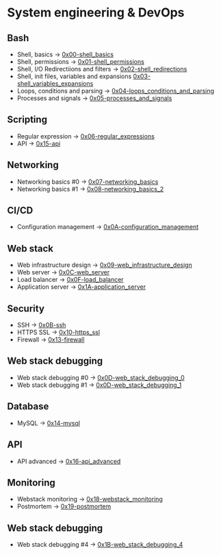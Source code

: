# System engineering & DevOps

## Bash
* Shell, basics -> [0x00-shell_basics](./0x00-shell_basics)
* Shell, permissions -> [0x01-shell_permissions](./0x01-shell_permissions)
* Shell, I/O Redirectiions and filters -> [0x02-shell_redirections](./0x02-shell_redirections)
* Shell, init files, variables and expansions [0x03-shell_variables_expansions](./0x03-shell_variables_expansions)
* Loops, conditions and parsing -> [0x04-loops_conditions_and_parsing](./0x04-loops_conditions_and_parsing)
* Processes and signals -> [0x05-processes_and_signals](./0x05-processes_and_signals)

## Scripting
* Regular expression -> [0x06-regular_expressions](./0x06-regular_expressions)
* API -> [0x15-api](./0x15-api)

## Networking
* Networking basics #0 -> [0x07-networking_basics](./0x07-networking_basics)
* Networking basics #1 -> [0x08-networking_basics_2](./0x08-networking_basics_2)

## CI/CD
* Configuration management -> [0x0A-configuration_management](./0x0A-configuration_management)

## Web stack
* Web infrastructure design -> [0x09-web_infrastructure_design](./0x09-web_infrastructure_design)
* Web server -> [0x0C-web_server](./0x0C-web_server)
* Load balancer -> [0x0F-load_balancer](./0x0F-load_balancer)
* Application server -> [0x1A-application_server](./0x1A-application_server)

## Security
* SSH -> [0x0B-ssh](./0x0B-ssh)
* HTTPS SSL -> [0x10-https_ssl](./0x10-https_ssl)
* Firewall -> [0x13-firewall](./0x13-firewall)

## Web stack debugging
* Web stack debugging #0 -> [0x0D-web_stack_debugging_0](./0x0D-web_stack_debugging_0)
* Web stack debugging #1 -> [0x0D-web_stack_debugging_1](./0x0D-web_stack_debugging_1)

## Database
* MySQL -> [0x14-mysql](./0x14-mysql)

## API
* API advanced -> [0x16-api_advanced](./0x16-api_advanced)

## Monitoring
* Webstack monitoring -> [0x18-webstack_monitoring](./0x18-webstack_monitoring)
* Postmortem -> [0x19-postmortem](./0x19-postmortem)

## Web stack debugging
* Web stack debugging #4 -> [0x1B-web_stack_debugging_4](./0x1B-web_stack_debugging_4)
